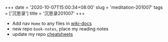 +++
date = '2020-10-07T15:00:34+08:00'
slug = 'meditation-201007'
tags = ['沉思录']
title = '沉思录201007'
+++

- Add nav `Home` to any files in [wiki-docs](https://github.com/Gaotianhe/wiki-docs)
- new repo `book-notes`, place my reading notes
- update my repo [cheatsheets](https://github.com/Gaotianhe/cheatsheets)
